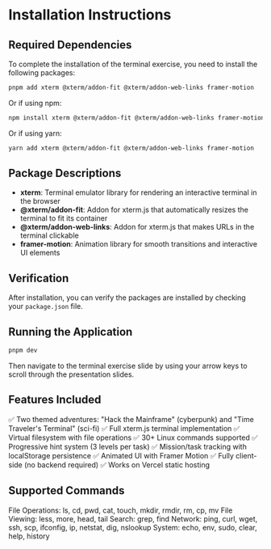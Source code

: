 # Installation Instructions

## Required Dependencies

To complete the installation of the terminal exercise, you need to install the following packages:

```bash
pnpm add xterm @xterm/addon-fit @xterm/addon-web-links framer-motion
```

Or if using npm:
```bash
npm install xterm @xterm/addon-fit @xterm/addon-web-links framer-motion
```

Or if using yarn:
```bash
yarn add xterm @xterm/addon-fit @xterm/addon-web-links framer-motion
```

## Package Descriptions

- **xterm**: Terminal emulator library for rendering an interactive terminal in the browser
- **@xterm/addon-fit**: Addon for xterm.js that automatically resizes the terminal to fit its container
- **@xterm/addon-web-links**: Addon for xterm.js that makes URLs in the terminal clickable
- **framer-motion**: Animation library for smooth transitions and interactive UI elements

## Verification

After installation, you can verify the packages are installed by checking your `package.json` file.

## Running the Application

```bash
pnpm dev
```

Then navigate to the terminal exercise slide by using your arrow keys to scroll through the presentation slides.

## Features Included

✅ Two themed adventures: "Hack the Mainframe" (cyberpunk) and "Time Traveler's Terminal" (sci-fi)
✅ Full xterm.js terminal implementation
✅ Virtual filesystem with file operations
✅ 30+ Linux commands supported
✅ Progressive hint system (3 levels per task)
✅ Mission/task tracking with localStorage persistence
✅ Animated UI with Framer Motion
✅ Fully client-side (no backend required)
✅ Works on Vercel static hosting

## Supported Commands

File Operations: ls, cd, pwd, cat, touch, mkdir, rmdir, rm, cp, mv
File Viewing: less, more, head, tail
Search: grep, find
Network: ping, curl, wget, ssh, scp, ifconfig, ip, netstat, dig, nslookup
System: echo, env, sudo, clear, help, history
